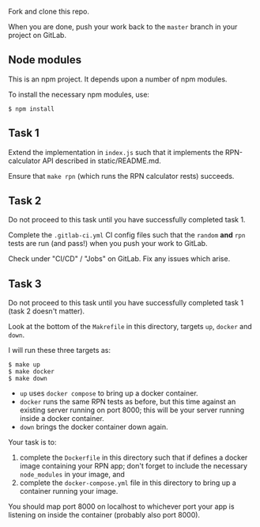 Fork and clone this repo.

When you are done, push your work back to the `master` branch in your project on GitLab.

## Node modules

This is an npm project.  It depends upon a number of npm modules.

To install the necessary npm modules, use:

    $ npm install

## Task 1

Extend the implementation in `index.js` such that it implements the RPN-calculator API described in static/README.md.

Ensure that `make rpn` (which runs the RPN calculator rests) succeeds.


## Task 2

Do not proceed to this task until you have successfully completed task 1.

Complete the `.gitlab-ci.yml` CI config files such that the `random` **and** `rpn` tests
are run (and pass!) when you push your work to GitLab.

Check under "CI/CD" / "Jobs" on GitLab.  Fix any issues which arise.

## Task 3

Do not proceed to this task until you have successfully completed task 1 (task 2 doesn't matter).

Look at the bottom of the `Makrefile` in this directory, targets `up`, `docker` and `down`.

I will run these three targets as:

```
$ make up
$ make docker
$ make down
```

- `up` uses `docker compose` to bring up a docker container.
- `docker` runs the same RPN tests as before, but this time against an existing server running on port 8000; this will be your server running inside a docker container.
- `down` brings the docker container down again.

Your task is to:

1. complete the `Dockerfile` in this directory such that if defines a docker image containing your RPN app;
   don't forget to include the necessary `node_modules` in your image, and
2. complete the `docker-compose.yml` file in this directory to bring up a container running your image.

You should map port 8000 on localhost to whichever port your app is listening on inside the container
(probably also port 8000).
